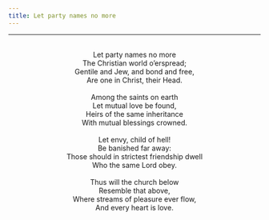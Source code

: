 ```yaml
---
title: Let party names no more
---
```


---
<center>
<br/>
Let party names no more<br/>
The Christian world o’erspread;<br/>
Gentile and Jew, and bond and free,<br/>
Are one in Christ, their Head.<br/>
<br/>
Among the saints on earth<br/>
Let mutual love be found,<br/>
Heirs of the same inheritance<br/>
With mutual blessings crowned.<br/>
<br/>
Let envy, child of hell!<br/>
Be banished far away:<br/>
Those should in strictest friendship dwell<br/>
Who the same Lord obey.<br/>
<br/>
Thus will the church below<br/>
Resemble that above,<br/>
Where streams of pleasure ever flow,<br/>
And every heart is love.<br/>

</center>